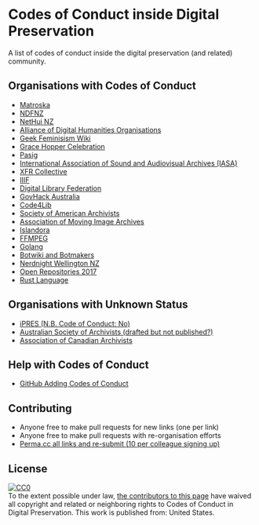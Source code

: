 # Codes of Conduct inside Digital Preservation

A list of codes of conduct inside the digital preservation (and related) community. 

## Organisations with Codes of Conduct

* [Matroska](https://github.com/Matroska-Org/matroska-specification/blob/master/CODE_OF_CONDUCT.md)
* [NDFNZ](http://www.ndf.org.nz/code-of-conduct/)
* [NetHui NZ](https://2017.nethui.nz/code-of-conduct/)
* [Alliance of Digital Humanities Organisations](http://adho.org/administration/conference-coordinating-program-committee/adho-conference-code-conduct)
* [Geek Feminisism Wiki](http://geekfeminism.wikia.com/wiki/Conference_anti-harassment/Policy)
* [Grace Hopper Celebration](https://ghc.anitab.org/code-of-conduct/)
* [Pasig](https://pasigoxford.org/#code-of-conduct-1-section)
* [International Association of Sound and Audiovisual Archives (IASA)](https://www.iasa-web.org/code-conduct)
* [XFR Collective](https://xfrcollective.wordpress.com/code-of-conduct/)
* [IIIF](http://iiif.io/event/conduct/)
* [Digital Library Federation](https://www.diglib.org/about/code-of-conduct/)
* [GovHack Australia](https://govhack.org/competition/competition-rules-code-of-conduct/)
* [Code4Lib](http://2017.code4lib.org/conduct/)
* [Society of American Archivists](https://www2.archivists.org/statements/saa-code-of-conduct)
* [Association of Moving Image Archives](http://www.amianet.org/node/1715)
* [Islandora](http://islandora.ca/content/islandora-community-code-conduct)
* [FFMPEG](https://ffmpeg.org/developer.html#Code-of-conduct)
* [Golang](https://golang.org/conduct)
* [Botwiki and Botmakers](https://botwiki.org/coc/)
* [Nerdnight Wellington NZ](https://wellington.nerdnite.com/code-of-conduct/)
* [Open Repositories 2017](https://or2017.net/code-of-conduct/)
* [Rust Language](https://www.rust-lang.org/en-US/conduct.html)

## Organisations with Unknown Status

* [iPRES (N.B. Code of Conduct: No)](http://www.ipres2016.ch/frontend/organizers/media/iPRES2016/iPRES2016_.pdf)
* [Australian Society of Archivists (drafted but not published?)](https://twitter.com/mikejonesmelb/status/892232454152400898)
* [Association of Canadian Archivists](https://archivists.ca/content/code-conduct)

## Help with Codes of Conduct

* [GitHub Adding Codes of Conduct](https://help.github.com/articles/adding-a-code-of-conduct-to-your-project/)

## Contributing

* Anyone free to make pull requests for new links (one per link)
* Anyone free to make pull requests with re-organisation efforts
* [Perma.cc all links and re-submit (10 per colleague signing up)](http://perma.cc)

## License

<p xmlns:dct="http://purl.org/dc/terms/" xmlns:vcard="http://www.w3.org/2001/vcard-rdf/3.0#">
  <a rel="license"
     href="http://creativecommons.org/publicdomain/zero/1.0/">
    <img src="http://i.creativecommons.org/p/zero/1.0/88x31.png" style="border-style: none;" alt="CC0" />
  </a>
  <br />
  To the extent possible under law,
  <a rel="dct:publisher"
     href="https://github.com/ross-spencer/digipres-codes-of-conduct">
    <span property="dct:title">the contributors to this page</span></a>
  have waived all copyright and related or neighboring rights to
  <span property="dct:title">Codes of Conduct in Digital Preservation</span>.
This work is published from:
<span property="vcard:Country" datatype="dct:ISO3166"
      content="US" about="https://github.com/ross-spencer/digipres-codes-of-conduct">
  United States</span>.
</p>
